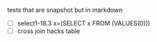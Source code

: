 tests that are snapshot but in markdown

-   [ ] select1-18.3 x=(SELECT x FROM (VALUES(0)))
-   [ ] cross join hacks table
